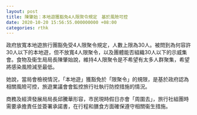 ```yaml
---
layout: post
title: 陳肇始：本地遊獲豁免4人限聚令規定　基於風險可控
date: 2020-10-20 15:56:55.000000000 +08:00
categories: rthk
---
```


政府放寬本地遊旅行團豁免受4人限聚令規定，人數上限為30人。被問到為何容許30人以下的本地遊，但不放寬4人限聚令，以及團體能否組織30人以下的示威集會。食物及衞生局局長陳肇始說，維持4人限聚令是不希望有太多人群聚集，希望將感染風險減至最低。

她說，當局會檢視情況，「本地遊」獲豁免於「限聚令」的規限，是基於政府認為相關風險可控，旅遊業議會會監控旅行社執行防控措施的情況。

商務及經濟發展局局長邱騰華形容，市民現時假日亦會「周圍去」，旅行社組團時需要承擔責任並簽署承諾書，在行程和膳食方面確保遵守相關衞生措施。
